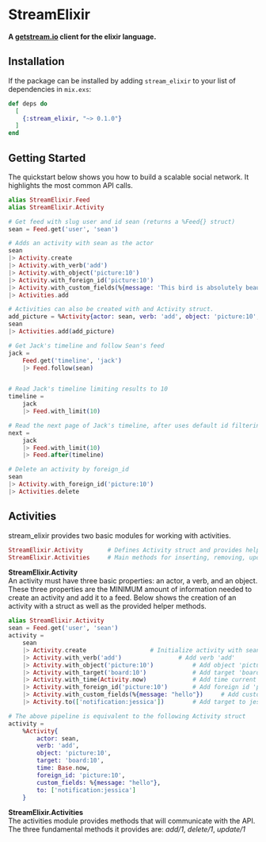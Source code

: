 # StreamElixir

**A [getstream.io](http://getstream.io) client for the elixir language.**

## Installation

If the package can be installed by adding `stream_elixir` to your list of dependencies in `mix.exs`:

```elixir
def deps do
  [
    {:stream_elixir, "~> 0.1.0"}
  ]
end
```

## Getting Started

The quickstart below shows you how to build a scalable social network. It highlights the most common API calls.

```elixir
alias StreamElixir.Feed
alias StreamElixir.Activity

# Get feed with slug user and id sean (returns a %Feed{} struct)
sean = Feed.get('user', 'sean')

# Adds an activity with sean as the actor
sean
|> Activity.create
|> Activity.with_verb('add')
|> Activity.with_object('picture:10')
|> Activity.with_foreign_id('picture:10')
|> Activity.with_custom_fields(%{message: 'This bird is absolutely beautiful. Glad it\'s recovering from a damaged wing.'})
|> Activities.add

# Activities can also be created with and Activity struct.
add_picture = %Activity{actor: sean, verb: 'add', object: 'picture:10', foreign_id: 'picture:10', custom_fields: %{message: 'Great picture!'}}
sean
|> Activities.add(add_picture)

# Get Jack's timeline and follow Sean's feed
jack = 
	Feed.get('timeline', 'jack')
	|> Feed.follow(sean)


# Read Jack's timeline limiting results to 10 
timeline = 
	jack
	|> Feed.with_limit(10)

# Read the next page of Jack's timeline, after uses default id filtering
next =	
	jack
	|> Feed.with_limit(10)
	|> Feed.after(timeline)

# Delete an activity by foreign_id
sean
|> Activity.with_foreign_id('picture:10')
|> Activities.delete
```

## Activities
stream_elixir provides two basic modules for working with activities.
```elixir
StreamElixir.Activity 		# Defines Activity struct and provides helper functions for creating Activity structs
StreamElixir.Activities 	# Main methods for inserting, removing, updating, and retrieving activities
```

**StreamElixir.Activity**  
An activity must have three basic properties: an actor, a verb, and an object. These three properties are the MINIMUM amount of information needed to create an activity and add it to a feed. Below shows the creation of an activity with a struct as well as the provided helper methods.

```elixir
alias StreamElixir.Activity
sean = Feed.get('user', 'sean')
activity =	
	sean
	|> Activity.create 					# Initialize activity with sean as the actor
	|> Activity.with_verb('add') 				# Add verb 'add'
	|> Activity.with_object('picture:10') 			# Add object 'picture:10'
	|> Activity.with_target('board:10') 			# Add target 'board:10'
	|> Activity.with_time(Activity.now) 			# Add time current UTC time string
	|> Activity.with_foreign_id('picture:10') 		# Add foreign id 'picture:10'
	|> Activity.with_custom_fields(%{message: "hello"}) 	# Add custom field 'message' with value "hello"
	|> Activity.to(['notification:jessica']) 		# Add target to jessica's notification feed (see "Targeting")

# The above pipeline is equivalent to the following Activity struct
activity =
	%Activity{
		actor: sean,
		verb: 'add',
		object: 'picture:10',
		target: 'board:10',
		time: Base.now,
		foreign_id: 'picture:10',
		custom_fields: %{message: "hello"},
		to: ['notification:jessica']
	}
```

**StreamElixir.Activities**  
The activities module provides methods that will communicate with the API. The three fundamental methods it provides are: *add/1*, *delete/1*, *update/1*

